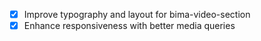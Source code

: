 - [x] Improve typography and layout for bima-video-section
- [x] Enhance responsiveness with better media queries
